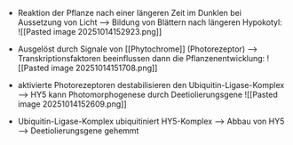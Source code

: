 - Reaktion der Pflanze nach einer längeren Zeit im Dunklen bei Aussetzung von Licht
--> Bildung von Blättern nach längeren Hypokotyl:
![[Pasted image 20251014152923.png]]


- Ausgelöst durch Signale von [[Phytochrome]] (Photorezeptor)
--> Transkriptionsfaktoren beeinflussen dann die Pflanzenentwicklung:
![[Pasted image 20251014151708.png]]

- aktivierte Photorezeptoren destabilisieren den Ubiquitin-Ligase-Komplex --> HY5 kann Photomorphogenese durch Deetiolierungsgene
![[Pasted image 20251014152609.png]]

- Ubiquitin-Ligase-Komplex ubiquitiniert HY5-Komplex --> Abbau von HY5 --> Deetiolierungsgene gehemmt 